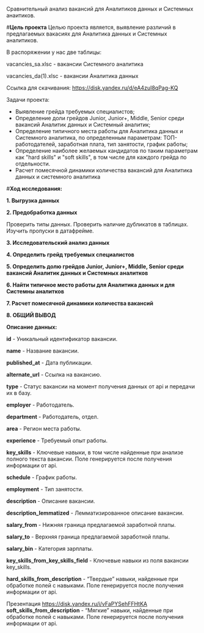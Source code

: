 Сравнительный анализ вакансий для Аналитиков данных и Системных анаитиков.

#**Цель проекта**
Целью проекта является, выявление различий в предлагаемых вакасиях для Аналитика данных и Системных аналитиков.

В распоряжении у нас две таблицы:

vacancies_sa.xlsc - вакансии Системного аналитика

vacancies_da(1).xlsc - вакансии Аналитика данных

Ссылка для скачивания: https://disk.yandex.ru/d/eA4zuI8qPag-KQ

Задачи проекта:
- Выявление грейда требуемых специалистов;
- Определение доли грейдов Junior, Junior+, Middle, Senior среди вакансий Аналитик данных и Системный аналитик;
- Определение типичного места работы для Аналитика данных и Системного аналитика, по определенным параметрам: ТОП-работодателей, заработная плата, тип занятости, график работы;
- Определение наиболее желаемых кандидатов по таким параметрам как "hard skills" и "soft skills", в том числе для каждого грейда по отдельности.
- Расчет помесячной динамики количества вакансий для Аналитика данных и системного аналитика

#**Ход исследования:**

**1. Выгрузка данных**

**2. Предобработка данных**

Проверить типы данных. Проверить наличие дубликатов в таблицах. Изучить пропуски в датафрейме.

**3. Исследовательский анализ данных**

**4. Определить грейд требуемых специалистов**

**5. Определить долю грейдов Junior, Junior+, Middle, Senior среди вакансий Аналитик данных и Системных аналитков**

**6. Найти типичное место работы для Аналитика данных и для Системны аналитков**

**7. Расчет помесячной динамики количества вакансий**

**8. ОБЩИЙ ВЫВОД**


**Описание данных:**

**id** - Уникальный идентификатор вакансии.

**name** - Название вакансии.

**published_at** - Дата публикации.

**alternate_url** - Ссылка на вакансию.

**type** - Статус вакансии на момент получения данных от api и передачи
их в базу.

**employer** - Работодатель.

**department** - Работодатель, отдел.

**area** - Регион места работы.

**experience** - Требуемый опыт работы.

**key_skills** - Ключевые навыки, в том числе найденные при анализе
полного текста вакансии. Поле генерируется после получения
информации от api.

**schedule** - График работы.

**employment** - Тип занятости.

**description** - Описание вакансии.

**description_lemmatized** - Лемматизированное описание вакансии.

**salary_from** - Нижняя граница предлагаемой заработной платы.

**salary_to** - Верхняя граница предлагаемой заработной платы.

**salary_bin** - Категория зарплаты.

**key_skills_from_key_skills_field** - Ключевые навыки из поля вакансии
key_skills.

**hard_skills_from_description** - “Твердые” навыки, найденные при
обработке полей с навыками. Поле генерируется после получения
информации от api.

Презентация https://disk.yandex.ru/i/vFaPYSehFFHtKA
**soft_skills_from_description** - “Мягкие” навыки,
найденные при обработке полей с навыками. Поле генерируется после
получения информации от api.

